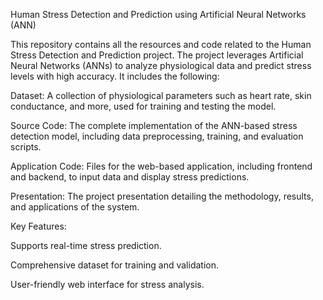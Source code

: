 Human Stress Detection and Prediction using Artificial Neural Networks (ANN)

This repository contains all the resources and code related to the Human Stress Detection and Prediction project. The project leverages Artificial Neural Networks (ANNs) to analyze physiological data and predict stress levels with high accuracy. It includes the following:

Dataset: A collection of physiological parameters such as heart rate, skin conductance, and more, used for training and testing the model.

Source Code: The complete implementation of the ANN-based stress detection model, including data preprocessing, training, and evaluation scripts.

Application Code: Files for the web-based application, including frontend and backend, to input data and display stress predictions.

Presentation: The project presentation detailing the methodology, results, and applications of the system.


Key Features:

Supports real-time stress prediction.

Comprehensive dataset for training and validation.

User-friendly web interface for stress analysis.
